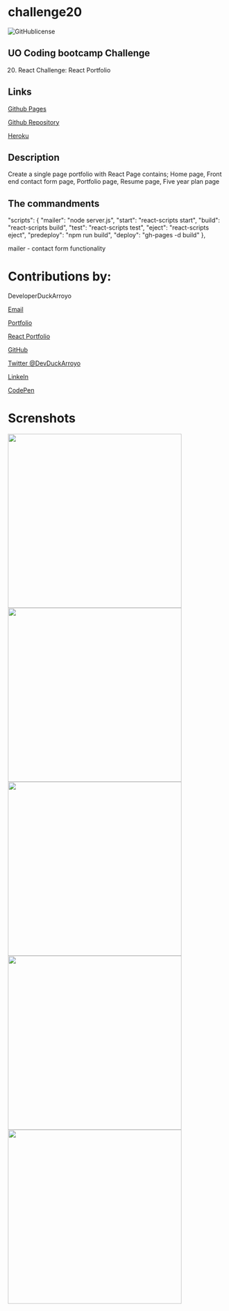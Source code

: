 # challenge20

![GitHublicense](https://img.shields.io/npm/l/express?style=for-the-badge)

## UO Coding bootcamp Challenge

20. React Challenge: React Portfolio

## Links

[Github Pages](https://duckarroyo.github.io/reactPortfolio)

[Github Repository](https://github.com/DuckArroyo/reactPortfolio)

[Heroku](https://ancient-fortress-10930.herokuapp.com/ )

## Description

Create a single page portfolio with React
Page contains; Home page, Front end contact form page, Portfolio page, Resume page, Five year plan page

## The commandments

"scripts": {
"mailer": "node server.js",
"start": "react-scripts start",
"build": "react-scripts build",
"test": "react-scripts test",
"eject": "react-scripts eject",
"predeploy": "npm run build",
"deploy": "gh-pages -d build"
},

mailer - contact form functionality

# Contributions by:

DeveloperDuckArroyo

[Email](mailto:DeveloperDuckArroyo@gmail.com)

[Portfolio](https://github.com/DuckArroyo/portfolio)

[React Portfolio](http://DuckArroyo.github.io/reactPortfolio)

[GitHub](https://github.com/DuckArroyo)

[Twitter @DevDuckArroyo](https://twitter.com/DevDuckArroyo)

[LinkeIn](https://www.linkedin.com/in/duckarroyo)

[CodePen](https://codepen.io/DeveloperDuckArroyo)

# Screnshots

<img src="./src/assets/home.png" style="width: 400px">

<img src="./src/assets/contact.png" style="width: 400px">

<img src="./src/assets/portfolio.png" style="width: 400px">

<img src="./src/assets/resume.png" style="width: 400px">

<img src="./src/assets/five.png" style="width: 400px">

